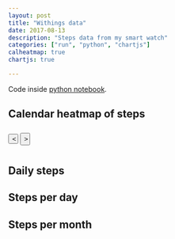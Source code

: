 ```yaml
---
layout: post
title: "Withings data"
date: 2017-08-13
description: "Steps data from my smart watch"
categories: ["run", "python", "chartjs"]
calheatmap: true
chartjs: true

---
```


Code inside [python notebook](https://nbviewer.jupyter.org/url/cristianpb.github.io/images/withings/01-Withings.ipynb).

## Calendar heatmap of steps

<div id="cal-heatmap"></div>
<button id="example-c-PreviousDomain-selector" style="height: 20; width: 20px; margin-top: 10px;margin-bottom: 10px;" class="btn"><i class="icon icon-chevron-left"></i>< </button>
<button id="example-c-NextDomain-selector" style="height: 25; width: 20px; margin-bottom: 10px;" class="btn"><i class="icon icon-chevron-right"></i>></button>

## Daily steps 

<canvas id="scatterChart" width="400" height="200"></canvas>

## Steps per day

<canvas id="barChart" width="400" height="200"></canvas>

## Steps per month

<canvas id="barChartMonth" width="400" height="200"></canvas>

<script type="text/javascript">
var data_steps = {{ site.data.withings.withings_steps | jsonify }}
var cal = new CalHeatMap();
cal.init({
    start: new Date(2016, 4, 1, 1), // January, 1st 2000
    range: 12,
    domain: "month",
    subDomain: "day",
    nextSelector: "#example-c-NextDomain-selector",
    previousSelector: "#example-c-PreviousDomain-selector",
    data: data_steps.steps_heatmap,
    itemName: ["step", "steps"],
    subDomainTitleFormat: {
		empty: "No data recorded in {date}",
		filled: "{count} {name} on {date}"
	},
    legend: [3000, 7000, 10000, 15000, 20000],
    legendColors: ["#ecf5e2", "#232181"],
    tooltip: true
});
var timeFormat = 'YY:MM:dd';
var ctx = document.getElementById("scatterChart").getContext('2d');
var scatterChart = new Chart(ctx, {
    type: 'scatter',
    data: {
        datasets: [{
            label: 'Scatter Dataset',
            fill:false,
            showLine: false,
            data: data_steps.steps_points
        },{ label: 'Mean',
            fill:false,
            pointRadius: 1,
            borderColor: '#FFB0C1',
            backgroundColor: '#FF6384',
            data: data_steps.steps_mean
        }, {label: 'upper',
            fill:1,
            pointRadius: 1,
            borderColor: '#9AD0F5',
            backgroundColor: '#36A2EB',
            data: data_steps.steps_mean_high
        }, {label: 'lower',
            fill:1,
            pointRadius: 1,
            borderColor: '#9AD0F5',
            backgroundColor: '#36A2EB',
            data: data_steps.steps_mean_low
}]
    },
    options: {
        scales: {
            xAxes: [{
                type: 'time',
                position: 'bottom'
            }]
        },
        tooltips: {
				mode: 'nearest',
				intersect: false,
  callbacks: {

                    label: function(tooltipItems, data) { 
                        return tooltipItems.xLabel + ', ' + tooltipItems.yLabel + ' steps';
                    }
                }
			},
		hover: {
				mode: 'nearest',
				intersect: false
			},
    }
});

var ctx = document.getElementById("barChart").getContext('2d');
var barChart = new Chart(ctx, {
    type: 'bar',
    data: {
        labels: data_steps.steps_weekday.index,
        datasets: [{
            label: 'Scatter Dataset',
            fill:false,
            showLine: false,
            borderColor: '#9AD0F5',
            backgroundColor: '#36A2EB',
            data: data_steps.steps_weekday.values
        }]
    },
    options: {
        responsive: true,
                    legend: {
                        display: false,
                        position: 'top',
                    },
                    title: {
                        display: true,
                        text: 'Steps per day'
                    }
    }
});
var ctx = document.getElementById("barChartMonth").getContext('2d');
var barChartMonth = new Chart(ctx, {
    type: 'bar',
    data: {
        labels: data_steps.steps_month.index,
        datasets: [{
            label: 'Scatter Dataset',
            borderColor: '#9AD0F5',
            backgroundColor: '#36A2EB',
            fill:false,
            showLine: false,
            data: data_steps.steps_month.values
        }]
    },
    options: {
        responsive: true,
                    legend: {
                        display: false,
                        position: 'top',
                    },
                    title: {
                        display: true,
                        text: 'Steps per month'
                    }
    }
});
</script>
